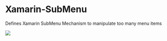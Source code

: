 # Xamarin-SubMenu
Defines Xamarin SubMenu Mechanism to manipulate too many menu items

![](https://media.giphy.com/media/1yleKv9N5VsyewfvWM/giphy.gif)
